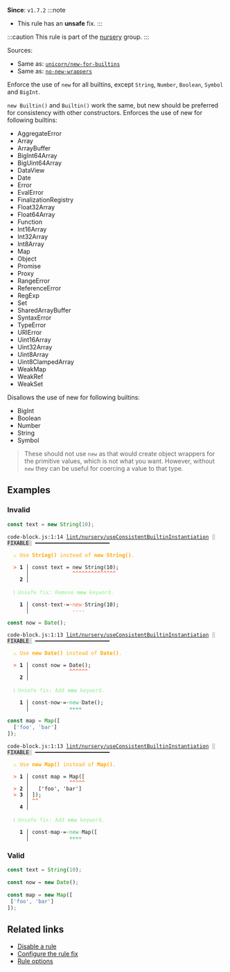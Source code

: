 **Since**: `v1.7.2`
:::note
- This rule has an **unsafe** fix.
:::

:::caution
This rule is part of the [nursery](/linter/rules/#nursery) group.
:::

Sources: 
- Same as: <a href="https://github.com/sindresorhus/eslint-plugin-unicorn/blob/main/docs/rules/new-for-builtins.md" target="_blank"><code>unicorn/new-for-builtins</code></a>
- Same as: <a href="https://eslint.org/docs/latest/rules/no-new-wrappers" target="_blank"><code>no-new-wrappers</code></a>

Enforce the use of `new` for all builtins, except `String`, `Number`, `Boolean`, `Symbol` and `BigInt`.

`new Builtin()` and `Builtin()` work the same, but new should be preferred for consistency with other constructors.
Enforces the use of new for following builtins:

- AggregateError
- Array
- ArrayBuffer
- BigInt64Array
- BigUint64Array
- DataView
- Date
- Error
- EvalError
- FinalizationRegistry
- Float32Array
- Float64Array
- Function
- Int16Array
- Int32Array
- Int8Array
- Map
- Object
- Promise
- Proxy
- RangeError
- ReferenceError
- RegExp
- Set
- SharedArrayBuffer
- SyntaxError
- TypeError
- URIError
- Uint16Array
- Uint32Array
- Uint8Array
- Uint8ClampedArray
- WeakMap
- WeakRef
- WeakSet

Disallows the use of new for following builtins:

- BigInt
- Boolean
- Number
- String
- Symbol

>These should not use `new` as that would create object wrappers for the primitive values, which is not what you want.
However, without `new` they can be useful for coercing a value to that type.


## Examples

### Invalid

```js
const text = new String(10);
```

<pre class="language-text"><code class="language-text">code-block.js:1:14 <a href="https://biomejs.dev/linter/rules/use-consistent-new-builtin">lint/nursery/useConsistentBuiltinInstantiation</a> <span style="color: #000; background-color: #ddd;"> FIXABLE </span> ━━━━━━━━━━━━━━━━━━━━━━━━<br /><br /><strong><span style="color: Orange;">  </span></strong><strong><span style="color: Orange;">⚠</span></strong> <span style="color: Orange;">Use </span><span style="color: Orange;"><strong>String()</strong></span><span style="color: Orange;"> instead of </span><span style="color: Orange;"><strong>new String()</strong></span><span style="color: Orange;">.</span><br />  <br /><strong><span style="color: Tomato;">  </span></strong><strong><span style="color: Tomato;">&gt;</span></strong> <strong>1 │ </strong>const text = new String(10);<br />   <strong>   │ </strong>             <strong><span style="color: Tomato;">^</span></strong><strong><span style="color: Tomato;">^</span></strong><strong><span style="color: Tomato;">^</span></strong><strong><span style="color: Tomato;">^</span></strong><strong><span style="color: Tomato;">^</span></strong><strong><span style="color: Tomato;">^</span></strong><strong><span style="color: Tomato;">^</span></strong><strong><span style="color: Tomato;">^</span></strong><strong><span style="color: Tomato;">^</span></strong><strong><span style="color: Tomato;">^</span></strong><strong><span style="color: Tomato;">^</span></strong><strong><span style="color: Tomato;">^</span></strong><strong><span style="color: Tomato;">^</span></strong><strong><span style="color: Tomato;">^</span></strong><br />    <strong>2 │ </strong><br />  <br /><strong><span style="color: lightgreen;">  </span></strong><strong><span style="color: lightgreen;">ℹ</span></strong> <span style="color: lightgreen;">Unsafe fix</span><span style="color: lightgreen;">: </span><span style="color: lightgreen;">Remove </span><span style="color: lightgreen;"><strong>new</strong></span><span style="color: lightgreen;"> keyword.</span><br />  <br /><strong>  </strong><strong>  1 │ </strong>const<span style="opacity: 0.8;">·</span>text<span style="opacity: 0.8;">·</span>=<span style="opacity: 0.8;">·</span><span style="color: Tomato;">n</span><span style="color: Tomato;">e</span><span style="color: Tomato;">w</span><span style="opacity: 0.8;"><span style="color: Tomato;">·</span></span>String(10);<br /><strong>  </strong><strong>    │ </strong>             <span style="color: Tomato;">-</span><span style="color: Tomato;">-</span><span style="color: Tomato;">-</span><span style="color: Tomato;">-</span>           <br /></code></pre>

```js
const now = Date();
```

<pre class="language-text"><code class="language-text">code-block.js:1:13 <a href="https://biomejs.dev/linter/rules/use-consistent-new-builtin">lint/nursery/useConsistentBuiltinInstantiation</a> <span style="color: #000; background-color: #ddd;"> FIXABLE </span> ━━━━━━━━━━━━━━━━━━━━━━━━<br /><br /><strong><span style="color: Orange;">  </span></strong><strong><span style="color: Orange;">⚠</span></strong> <span style="color: Orange;">Use </span><span style="color: Orange;"><strong>new Date()</strong></span><span style="color: Orange;"> instead of </span><span style="color: Orange;"><strong>Date()</strong></span><span style="color: Orange;">.</span><br />  <br /><strong><span style="color: Tomato;">  </span></strong><strong><span style="color: Tomato;">&gt;</span></strong> <strong>1 │ </strong>const now = Date();<br />   <strong>   │ </strong>            <strong><span style="color: Tomato;">^</span></strong><strong><span style="color: Tomato;">^</span></strong><strong><span style="color: Tomato;">^</span></strong><strong><span style="color: Tomato;">^</span></strong><strong><span style="color: Tomato;">^</span></strong><strong><span style="color: Tomato;">^</span></strong><br />    <strong>2 │ </strong><br />  <br /><strong><span style="color: lightgreen;">  </span></strong><strong><span style="color: lightgreen;">ℹ</span></strong> <span style="color: lightgreen;">Unsafe fix</span><span style="color: lightgreen;">: </span><span style="color: lightgreen;">Add </span><span style="color: lightgreen;"><strong>new</strong></span><span style="color: lightgreen;"> keyword.</span><br />  <br /><strong>  </strong><strong>  1 │ </strong>const<span style="opacity: 0.8;">·</span>now<span style="opacity: 0.8;">·</span>=<span style="opacity: 0.8;">·</span><span style="color: MediumSeaGreen;">n</span><span style="color: MediumSeaGreen;">e</span><span style="color: MediumSeaGreen;">w</span><span style="opacity: 0.8;"><span style="color: MediumSeaGreen;">·</span></span>Date();<br /><strong>  </strong><strong>    │ </strong>            <span style="color: MediumSeaGreen;">+</span><span style="color: MediumSeaGreen;">+</span><span style="color: MediumSeaGreen;">+</span><span style="color: MediumSeaGreen;">+</span>       <br /></code></pre>

```js
const map = Map([
  ['foo', 'bar']
]);
```

<pre class="language-text"><code class="language-text">code-block.js:1:13 <a href="https://biomejs.dev/linter/rules/use-consistent-new-builtin">lint/nursery/useConsistentBuiltinInstantiation</a> <span style="color: #000; background-color: #ddd;"> FIXABLE </span> ━━━━━━━━━━━━━━━━━━━━━━━━<br /><br /><strong><span style="color: Orange;">  </span></strong><strong><span style="color: Orange;">⚠</span></strong> <span style="color: Orange;">Use </span><span style="color: Orange;"><strong>new Map()</strong></span><span style="color: Orange;"> instead of </span><span style="color: Orange;"><strong>Map()</strong></span><span style="color: Orange;">.</span><br />  <br /><strong><span style="color: Tomato;">  </span></strong><strong><span style="color: Tomato;">&gt;</span></strong> <strong>1 │ </strong>const map = Map([<br />   <strong>   │ </strong>            <strong><span style="color: Tomato;">^</span></strong><strong><span style="color: Tomato;">^</span></strong><strong><span style="color: Tomato;">^</span></strong><strong><span style="color: Tomato;">^</span></strong><strong><span style="color: Tomato;">^</span></strong><br /><strong><span style="color: Tomato;">  </span></strong><strong><span style="color: Tomato;">&gt;</span></strong> <strong>2 │ </strong>  ['foo', 'bar']<br /><strong><span style="color: Tomato;">  </span></strong><strong><span style="color: Tomato;">&gt;</span></strong> <strong>3 │ </strong>]);<br />   <strong>   │ </strong><strong><span style="color: Tomato;">^</span></strong><strong><span style="color: Tomato;">^</span></strong><br />    <strong>4 │ </strong><br />  <br /><strong><span style="color: lightgreen;">  </span></strong><strong><span style="color: lightgreen;">ℹ</span></strong> <span style="color: lightgreen;">Unsafe fix</span><span style="color: lightgreen;">: </span><span style="color: lightgreen;">Add </span><span style="color: lightgreen;"><strong>new</strong></span><span style="color: lightgreen;"> keyword.</span><br />  <br /><strong>  </strong><strong>  1 │ </strong>const<span style="opacity: 0.8;">·</span>map<span style="opacity: 0.8;">·</span>=<span style="opacity: 0.8;">·</span><span style="color: MediumSeaGreen;">n</span><span style="color: MediumSeaGreen;">e</span><span style="color: MediumSeaGreen;">w</span><span style="opacity: 0.8;"><span style="color: MediumSeaGreen;">·</span></span>Map([<br /><strong>  </strong><strong>    │ </strong>            <span style="color: MediumSeaGreen;">+</span><span style="color: MediumSeaGreen;">+</span><span style="color: MediumSeaGreen;">+</span><span style="color: MediumSeaGreen;">+</span>     <br /></code></pre>

### Valid

```js
const text = String(10);
```

```js
const now = new Date();
```

```js
const map = new Map([
 ['foo', 'bar']
]);
```

## Related links

- [Disable a rule](/linter/#disable-a-lint-rule)
- [Configure the rule fix](/linter#configure-the-rule-fix)
- [Rule options](/linter/#rule-options)
